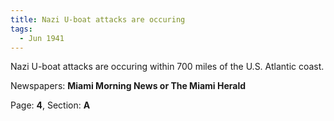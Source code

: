```yaml
---  
title: Nazi U-boat attacks are occuring  
tags:  
  - Jun 1941  
---  
```

  
Nazi U-boat attacks are occuring within 700 miles of the U.S. Atlantic coast.  
  
Newspapers: **Miami Morning News or The Miami Herald**  
  
Page: **4**, Section: **A** 
